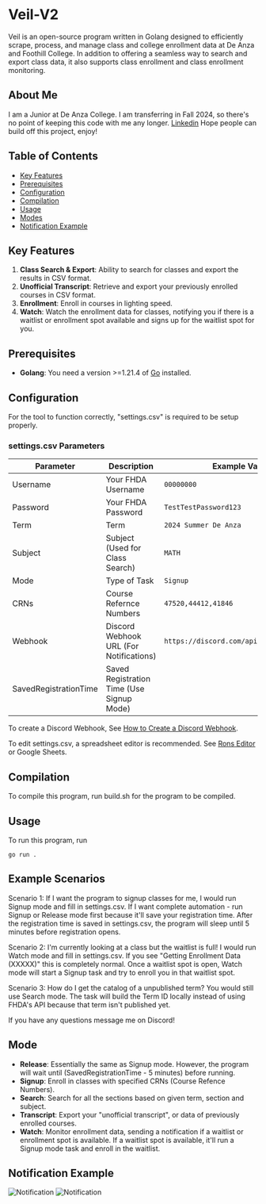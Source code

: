 # Veil-V2

Veil is an open-source program written in Golang designed to efficiently scrape, process, and manage class and college enrollment data at De Anza and Foothill College. In addition to offering a seamless way to search and export class data, it also supports class enrollment and class enrollment monitoring.

## About Me

I am a Junior at De Anza College. I am transferring in Fall 2024, so there's no point of keeping this code with me any longer.
[Linkedin](https://www.linkedin.com/in/andrew-duong-3a9931259/)
Hope people can build off this project, enjoy!

## Table of Contents

- [Key Features](#key-features)
- [Prerequisites](#prerequisites)
- [Configuration](#configuration)
- [Compilation](#compilation)
- [Usage](#usage)
- [Modes](#modes)
- [Notification Example](#notification-example)


## Key Features

1. **Class Search & Export**: Ability to search for classes and export the results in CSV format.
2. **Unofficial Transcript**: Retrieve and export your previously enrolled courses in CSV format.
3. **Enrollment**: Enroll in courses in lighting speed.
4. **Watch**: Watch the enrollment data for classes, notifying you if there is a waitlist or enrollment spot available and signs up for the waitlist spot for you.

## Prerequisites

- **Golang**: You need a version >=1.21.4 of [Go](https://go.dev/doc/install) installed.

## Configuration

For the tool to function correctly, "settings.csv" is required to be setup properly.

### settings.csv Parameters

| Parameter            | Description                                         | Example Values                               |
|----------------------|-----------------------------------------------------|----------------------------------------------|
| Username             | Your FHDA Username                                  | `00000000`                                   |
| Password             | Your FHDA Password                                  | `TestTestPassword123`                        |
| Term                 | Term                                                | `2024 Summer De Anza`                        |
| Subject              | Subject (Used for Class Search)                     | `MATH`                                       |
| Mode                 | Type of Task                                        | `Signup`                                     |
| CRNs                 | Course Refernce Numbers                             | `47520,44412,41846`                          |
| Webhook              | Discord Webhook URL (For Notifications)             | `https://discord.com/api/webhooks/[gone] `   |
| SavedRegistrationTime | Saved Registration Time (Use Signup Mode)          |                                              |

To create a Discord Webhook, See [How to Create a Discord Webhook](https://hookdeck.com/webhooks/platforms/how-to-get-started-with-discord-webhooks).

To edit settings.csv, a spreadsheet editor is recommended. See [Rons Editor](https://www.ronsplace.ca/products/ronseditor) or Google Sheets.

## Compilation

To compile this program, run build.sh for the program to be compiled.

## Usage

To run this program, run
```
go run .
```

## Example Scenarios

Scenario 1: 
If I want the program to signup classes for me, I would run Signup mode and fill in settings.csv. If I want complete automation - 
run Signup or Release mode first because it'll save your registration time. After the registration time is saved in settings.csv, the program will sleep until 5 minutes before registration opens.

Scenario 2:
I'm currently looking at a class but the waitlist is full! I would run Watch mode and fill in settings.csv. If you see "Getting Enrollment Data (XXXXX)" this is completely normal. Once a waitlist spot is open, Watch mode will start a
Signup task and try to enroll you in that waitlist spot.

Scenario 3:
How do I get the catalog of a unpublished term? You would still use Search mode. The task will build the Term ID locally instead of using FHDA's API because that term isn't published yet.

If you have any questions message me on Discord!

## Mode

- **Release**: Essentially the same as Signup mode. However, the program will wait until (SavedRegistrationTime - 5 minutes) before running. 
- **Signup**: Enroll in classes with specified CRNs (Course Refence Numbers).
- **Search**: Search for all the sections based on given term, section and subject.
- **Transcript**: Export your "unofficial transcript", or data of previously enrolled courses.
- **Watch**: Monitor enrollment data, sending a notification if a waitlist or enrollment spot is available. If a waitlist spot is available, it'll run a Signup mode task and enroll in the waitlist.

## Notification Example

![Notification](https://media.discordapp.net/attachments/1022240002408730644/1212615611465859082/image.png?ex=65f27b4b&is=65e0064b&hm=75468e9840762051800341e47605d339dbe3c50f80e45e6a678131d099eebb43&=&format=webp&quality=lossless)
![Notification](https://media.discordapp.net/attachments/1022240002408730644/1212616160810504212/image.png?ex=65f27bce&is=65e006ce&hm=6a8b307714e536217d06d7364351138b5b09171cc5d2ccb7e70e669bcec83e10&=&format=webp&quality=lossless)
